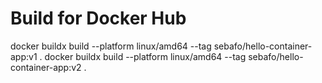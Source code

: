 # Build for Docker Hub
docker buildx build --platform linux/amd64 --tag sebafo/hello-container-app:v1 .
docker buildx build --platform linux/amd64 --tag sebafo/hello-container-app:v2 .